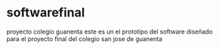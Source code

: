 # softwarefinal
proyecto colegio guanenta
este es un el prototipo del software diseñado para el proyecto final del colegio san jose de guanenta
